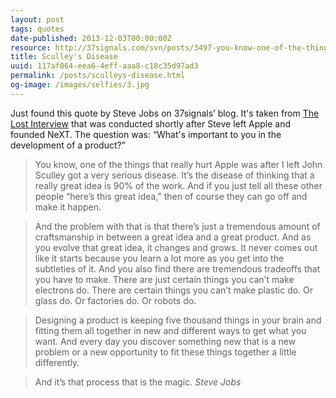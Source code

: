 ```yaml
---
layout: post
tags: quotes
date-published: 2013-12-03T00:00:00Z
resource: http://37signals.com/svn/posts/3497-you-know-one-of-the-things-that-really-hurt
title: Sculley's Disease
uuid: 117af064-eea6-4eff-aaa8-c18c35d97ad3
permalink: /posts/sculleys-disease.html
og-image: /images/selfies/3.jpg
---
```

<p style='display:none'></p>

Just found this quote by Steve Jobs on 37signals’ blog. It's taken from [The
Lost Interview](http://www.youtube.com/watch?v=F4L26Jp_AT4&list=TLMnOz1ppz1Sw)
that was conducted shortly after Steve left Apple and founded NeXT. The question
was: “What's important to you in the development of a product?”

> You know, one of the things that really hurt Apple was after I left John
> Sculley got a very serious disease. It’s the disease of thinking that
> a really great idea is 90% of the work. And if you just tell all these other
> people “here’s this great idea,” then of course they can go off and make it
> happen.

> And the problem with that is that there’s just a tremendous amount of
> craftsmanship in between a great idea and a great product. And as you
> evolve that great idea, it changes and grows. It never comes out like it
> starts because you learn a lot more as you get into the subtleties of
> it. And you also find there are tremendous tradeoffs that you have to
> make. There are just certain things you can’t make electrons do. There
> are certain things you can’t make plastic do. Or glass do. Or factories
> do. Or robots do.

> Designing a product is keeping five thousand things in your brain
> and fitting them all together in new and different ways to get what
> you want. And every day you discover something new that is a new
> problem or a new opportunity to fit these things together a little
> differently.

> And it’s that process that is the magic.
> <cite>Steve Jobs</cite>
